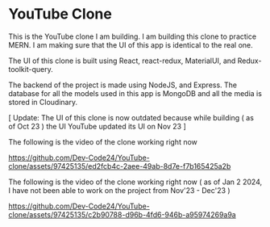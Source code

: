 # YouTube Clone

This is the YouTube clone I am building.
I am building this clone to practice MERN. I am making sure that the UI of this app is identical to the real one.

The UI of this clone is built using React, react-redux, MaterialUI, and Redux-toolkit-query.

The backend of the project is made using NodeJS, and Express. The database for all the models used in this app is MongoDB and all the media is stored in Cloudinary.

[ Update: The UI of this clone is now outdated because while building ( as of Oct 23 ) the UI YouTube updated its UI on Nov 23 ]

The following is the video of the clone working right now

https://github.com/Dev-Code24/YouTube-clone/assets/97425135/ed2fcb4c-2aee-49ab-8d7e-f7b165425a2b


The following is the video of the clone working right now ( as of Jan 2 2024, I have not been able to work on the project from Nov'23 - Dec'23 ) 

https://github.com/Dev-Code24/YouTube-clone/assets/97425135/c2b90788-d96b-4fd6-946b-a95974269a9a


